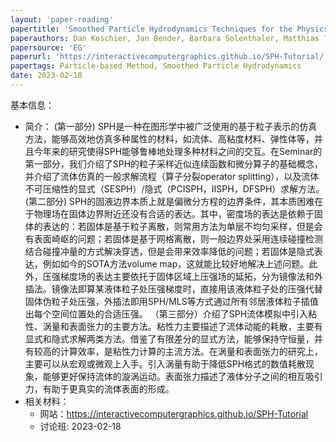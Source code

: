 ```yaml
---
layout: 'paper-reading'
papertitle: 'Smoothed Particle Hydrodynamics Techniques for the Physics Based Simulation of Fluids and Solids'
paperauthors: Dan Koschier, Jan Bender, Barbara Solenthaler, Matthias Teschner 
papersource: 'EG'
paperurl: 'https://interactivecomputergraphics.github.io/SPH-Tutorial/'
papertags: Particle-based Method, Smoothed Particle Hydrodynamics
date: 2023-02-18
---
```


基本信息：
- 简介：
  (第一部分) SPH是一种在图形学中被广泛使用的基于粒子表示的仿真方法，能够高效地仿真多种属性的材料，如流体、高粘度材料、弹性体等，并且今年来的研究使得SPH能够鲁棒地处理多种材料之间的交互。在Seminar的第一部分，我们介绍了SPH的粒子采样近似连续函数和微分算子的基础概念，并介绍了流体仿真的一般求解流程（算子分裂operator splitting），以及流体不可压缩性的显式（SESPH）/隐式（PCISPH，IISPH，DFSPH）求解方法。
  (第二部分) SPH的固液边界本质上就是偏微分方程的边界条件，其本质困难在于物理场在固体边界附近还没有合适的表达。其中，密度场的表达是依赖于固体的表达的：若固体是基于粒子离散，则常用方法为单层不均匀采样，但是会有表面崎岖的问题；若固体是基于网格离散，则一般边界处采用连续碰撞检测结合碰撞冲量的方式解决穿透，但是会带来效率降低的问题；若固体是隐式表达，例如如今的SOTA方法volume map，这就能比较好地解决上述问题。此外，压强梯度场的表达主要依托于固体区域上压强场的延拓，分为镜像法和外插法。镜像法即算某液体粒子处压强梯度时，直接用该液体粒子处的压强代替固体伪粒子处压强，外插法即用SPH/MLS等方式通过所有邻居液体粒子插值出每个空间位置处的合适压强。 
 （第三部分）介绍了SPH流体模拟中引入粘性、涡量和表面张力的主要方法。粘性力主要描述了流体动能的耗散，主要有显式和隐式求解两类方法。借鉴了有限差分的显式方法，能够保持守恒量，并有较高的计算效率，是粘性力计算的主流方法。在涡量和表面张力的研究上，主要可以从宏观或微观上入手。引入涡量有助于降低SPH格式的数值耗散现象，能够更好保持流体的漩涡运动。表面张力描述了液体分子之间的相互吸引力，有助于更真实的流体表面的形成。
- 相关材料：
  - 网站：https://interactivecomputergraphics.github.io/SPH-Tutorial
  - 讨论班: 2023-02-18


